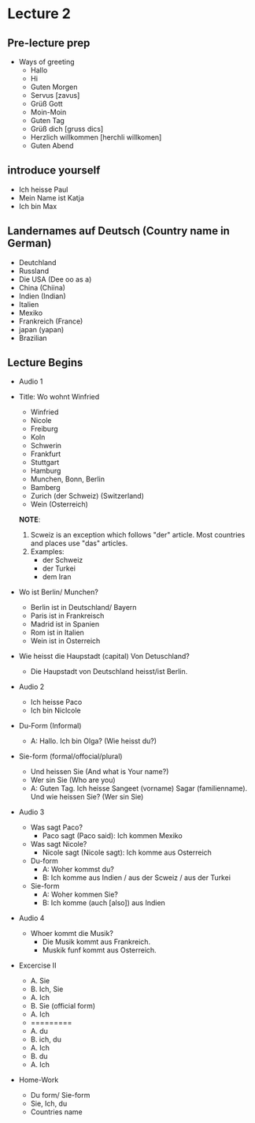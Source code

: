 # Lecture 2
## Pre-lecture prep
- Ways of greeting
    - Hallo
    - Hi
    - Guten Morgen
    - Servus [zavus]
    - Grüß Gott
    - Moin-Moin
    - Guten Tag
    - Grüß dich [gruss dics]
    - Herzlich willkommen [herchli willkomen]
    - Guten Abend

## introduce yourself
- Ich heisse Paul
- Mein Name ist Katja
- Ich bin Max

##  Landernames auf Deutsch (Country name in German)
- Deutchland
- Russland
- Die USA (Dee oo as a)
- China (Chiina)
- Indien (Indian)
- Italien
- Mexiko
- Frankreich (France)
- japan (yapan)
- Brazilian

## Lecture Begins
- Audio 1
- Title: Wo wohnt Winfried
    - Winfried
    - Nicole
    - Freiburg
    - Koln
    - Schwerin
    - Frankfurt
    - Stuttgart
    - Hamburg
    - Munchen, Bonn, Berlin
    - Bamberg
    - Zurich (der Schweiz) (Switzerland)
    - Wein (Osterreich)
    
    **NOTE**: 
    1. Scweiz is an exception which follows "der" article. Most countries and places use "das" articles.
    2. Examples:
        - der Schweiz
        - der Turkei
        - dem Iran

- Wo ist Berlin/ Munchen?
    - Berlin ist in Deutschland/ Bayern
    - Paris ist in Frankreisch
    - Madrid ist in Spanien
    - Rom ist in Italien
    - Wein ist in Osterreich

- Wie heisst die Haupstadt (capital) Von Detuschland?
    - Die Haupstadt von Deutschland heisst/ist Berlin.

- Audio 2
    - Ich heisse Paco
    - Ich bin Niclcole
- Du-Form (Informal)
    - A: Hallo. Ich bin Olga? (Wie heisst du?)

- Sie-form (formal/offocial/plural)
    - Und heissen Sie (And what is Your name?)
    - Wer sin Sie (Who are you)
    - A: Guten Tag. Ich heisse Sangeet (vorname) Sagar (familienname). Und wie heissen Sie? (Wer sin Sie)
    
- Audio 3
    - Was sagt Paco?
        - Paco sagt (Paco said): Ich kommen Mexiko
    - Was sagt Nicole?
        - Nicole sagt (Nicole sagt): Ich komme aus Osterreich
    - Du-form
        - A: Woher kommst du?
        - B: Ich komme aus Indien / aus der Scweiz / aus der Turkei
    - Sie-form
        - A: Woher kommen Sie?
        - B: Ich komme (auch [also]) aus Indien

- Audio 4
    - Whoer kommt die Musik?
        - Die Musik kommt aus Frankreich.
        - Muskik funf kommt aus Osterreich.
- Excercise II
    - A. Sie
    - B. Ich, Sie
    - A. Ich
    - B. Sie (official form)
    - A. Ich
    - =========
    - A. du
    - B. ich, du
    - A. Ich
    - B. du
    - A. Ich

- Home-Work
    - Du form/ Sie-form
    - Sie, Ich, du
    - Countries name